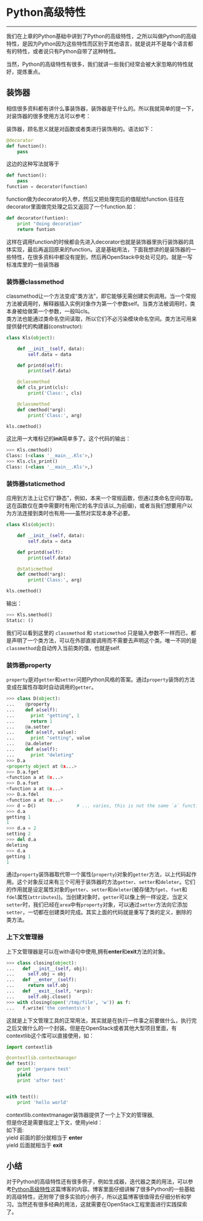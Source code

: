 # Python高级特性

---

我们在上章的Python基础中讲到了Python的高级特性，之所以叫做Python的高级特性，是因为Python因为这些特性而区别于其他语言，就是说并不是每个语言都有的特性，或者说只有Python自带了这种特性。

当然，Python的高级特性有很多，我们就讲一些我们经常会被大家忽略的特性就好，提炼重点。

## 装饰器

相信很多资料都有讲什么事装饰器，装饰器是干什么的。所以我就简单的提一下，对装饰器的很多使用方法可以参考：

装饰器，顾名思义就是对函数或者类进行装饰用的。语法如下：

```python
@decorator             
def function():        
    pass
```

这边的这种写法就等于

```python
def function():                  
    pass
function = decorator(function)
```

function做为decorator的入参，然后又把处理完后的值赋给function.往往在decorator里面做完处理之后又返回了一个function.如：

```python
def decorator(funtion):
    print "doing decoration"
    return funtion
```

这样在调用function的时候都会先进入decorator也就是装饰器里执行装饰器的具体实现，最后再返回原来的function。这是基础用法，下面我想讲的是装饰器的一些特性，在很多资料中都没有提到，然后再OpenStack中处处可见的。就是一写标准库里的一些装饰器

### 装饰器classmethod

classmethod让一个方法变成“类方法”，即它能够无需创建实例调用。当一个常规方法被调用时，解释器插入实例对象作为第一个参数self。当类方法被调用时，类本身被给做第一个参数，一般叫cls。  
类方法也能通过类命名空间读取，所以它们不必污染模块命名空间。类方法可用来提供替代的构建器\(constructor\):

```python
class Kls(object):

    def __init__(self, data):
        self.data = data

    def printd(self):
        print(self.data)

    @classmethod
    def cls_print(cls):
        print('Class:', cls)    

    @classmethod
    def cmethod(*arg):
        print('Class:', arg)

kls.cmethod()
```

这比用一大堆标记的**init**简单多了。这个代码的输出：

```python
>>> Kls.cmethod()
Class: (<class '__main__.Kls'>,)
>>> Kls.cls_print()
Class: (<class '__main__.Kls'>,)
```

### 装饰器staticmethod

应用到方法上让它们“静态”，例如，本来一个常规函数，但通过类命名空间存取。这在函数仅在类中需要时有用\(它的名字应该以\_为前缀\)，或者当我们想要用户以为方法连接到类时也有用——虽然对实现本身不必要。

```python
class Kls(object):

    def __init__(self, data):
        self.data = data

    def printd(self):
        print(self.data)

    @staticmethod
    def cmethod(*arg):
        print('Class:', arg)

kls.cmethod()
```

输出：

```python
>>> Kls.smethod()
Static: ()
```

我们可以看到这里的 `classmethod` 和 `staticmethod` 只是输入参数不一样而已，都是声明了一个类方法，可以在外部直接调用而不需要去声明这个类。唯一不同的是`classmethod`会自动传入当前类的值，也就是self.

### 装饰器property

`property`是对`getter`和`setter`问题Python风格的答案。通过`property`装饰的方法变成在属性存取时自动调用的`getter`。

```python
>>> class D(object):
...    @property
...    def a(self):
...      print "getting", 1
...      return 1
...    @a.setter
...    def a(self, value):
...      print "setting", value
...    @a.deleter
...    def a(self):
...      print "deleting"
>>> D.a                                    
<property object at 0x...>
>>> D.a.fget                               
<function a at 0x...>
>>> D.a.fset                               
<function a at 0x...>
>>> D.a.fdel                               
<function a at 0x...>
>>> d = D()               # ... varies, this is not the same `a` function
>>> d.a
getting 1
1
>>> d.a = 2
setting 2
>>> del d.a
deleting
>>> d.a
getting 1
1
```

通过`property`装饰器取代带一个属性\(`property`\)对象的`getter`方法，以上代码起作用。这个对象反过来有三个可用于装饰器的方法`getter`、`setter`和`deleter`。它们的作用就是设定属性对象的`getter`、`setter`和`deleter`\(被存储为`fget`、`fset`和`fdel`属性\(`attributes`\)\)。当创建对象时，`getter`可以像上例一样设定。当定义`setter`时，我们已经在`area`中有`property`对象，可以通过`setter`方法向它添加`setter`，一切都在创建类时完成。其实上面的代码就是重写了类的定义，删除的类方法。

### 上下文管理器

上下文管理器是可以在with语句中使用,拥有**enter**和**exit**方法的对象。

```python
>>> class closing(object):
...   def __init__(self, obj):
...     self.obj = obj
...   def __enter__(self):
...     return self.obj
...   def __exit__(self, *args):
...     self.obj.close()
>>> with closing(open('/tmp/file', 'w')) as f:
...   f.write('the contents\n')
```

这就是上下文管理工具的正常用法，其实就是在执行一件事之前要做什么，执行完之后又做什么的一个封装。但是在OpenStack或者其他大型项目里面，有contextlib这个库可以直接使用，如：

```python
import contextlib

@contextlib.contextmanager
def test():
    print 'perpare test'
    yield
    print 'after test'


with test():
    print 'hello world'
```

contextlib.contextmanager装饰器提供了一个上下文的管理器,  
但是你还是需要指定上下文，使用yield：  
如下面:  
   yield 前面的部分就相当于 **enter**  
   yield 后面就相当于 **exit**

## 小结

对于Python的高级特性还有很多例子，例如生成器，迭代器之类的用法，可以参考[Python高级特性](https://segmentfault.com/a/1190000000498466#articleHeader2)这篇博客的内容。博客里面仔细讲解了很多Python的一些基础的高级特性，还附带了很多实验的小例子，所以这篇博客很值得去仔细分析和学习。当然还有很多经典的用法，这就需要在OpenStack工程里面进行实践探索了。

